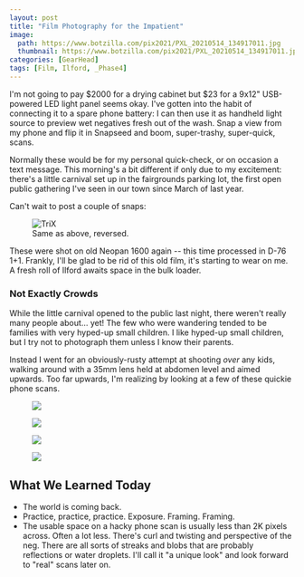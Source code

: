 ```yaml
---
layout: post
title: "Film Photography for the Impatient"
image:
  path: https://www.botzilla.com/pix2021/PXL_20210514_134917011.jpg
  thumbnail: https://www.botzilla.com/pix2021/PXL_20210514_134917011.jpg
categories: [GearHead]
tags: [Film, Ilford, _Phase4]
---
```


I'm not going to pay $2000 for a drying cabinet but $23 for a 9x12" USB-powered LED light panel seems okay. I've gotten into the habit of connecting it to a spare phone battery: I can then use it as handheld light source to preview wet negatives fresh out of the wash. Snap a view from my phone and flip it in Snapseed and boom, super-trashy, super-quick, scans.

Normally these would be for my personal quick-check, or on occasion a text message. This morning's a bit different if only due to my excitement: there's a little carnival set up in the fairgrounds parking lot, the first open public gathering I've seen in our town since March of last year.

Can't wait to post a couple of snaps:


<!--more-->

<figure class="align-center">
<img alt="TriX" src="https://www.botzilla.com/pix2021/PXL_20210514_134917011r.jpg">
<figcaption>Same as above, reversed.</figcaption>
</figure>

These were shot on old Neopan 1600 again -- this time processed in D-76 1+1. Frankly, I'll be glad to be rid of this old film, it's starting to wear on me. A fresh roll of Ilford awaits space in the bulk loader.

### Not Exactly Crowds

While the little carnival opened to the public last night, there weren't really many people about... yet! The few who were wandering tended to be families with very hyped-up small children. I like hyped-up small children, but I try not to photograph them unless I know their parents.

Instead I went for an obviously-rusty attempt at shooting _over_ any kids, walking around with a 35mm lens held at abdomen level and aimed upwards. Too far upwards, I'm realizing by looking at a few of these quickie phone scans.

<figure class="align-center">
<img src="https://www.botzilla.com/pix2021/PXL_20210514_134944509.jpg">
</figure>

<figure class="align-center">
<img src="https://www.botzilla.com/pix2021/PXL_20210514_135341260.jpg">
</figure>

<figure class="align-center">
<img src="https://www.botzilla.com/pix2021/PXL_20210514_135348596.jpg">
</figure>

<figure class="align-center">
<img src="https://www.botzilla.com/pix2021/PXL_20210514_135231280.jpg">
</figure>

## What We Learned Today

<ul>
	<li>The world is coming back.</li>
	<li>Practice, practice, practice. Exposure. Framing. Framing.</li>
	<li>The usable space on a hacky phone scan is usually less than 2K pixels across. Often a lot less. There's curl and twisting and perspective of the neg. There are all sorts of streaks and blobs that are probably reflections or water droplets. I'll call it "a unique look" and look forward to "real" scans later on.</li>
</ul>
